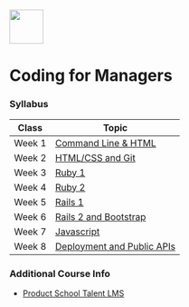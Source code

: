 # <img src="https://cloud.githubusercontent.com/assets/8397980/19818474/bd21af4c-9d04-11e6-8df6-1ed154718dce.png" height="60">

# Coding for Managers

### Syllabus

| Class | Topic |
|-----|------|
| Week 1  | [Command Line & HTML](class_1/agenda.md)
| Week 2 | [HTML/CSS and Git](class_2/agenda.md)
| Week 3  | [Ruby 1](class_3/agenda.md)
| Week 4  | [Ruby 2](class_4/agenda.md)
| Week 5  | [Rails 1](class_5/agenda.md)
| Week 6  | [Rails 2 and Bootstrap](class_6/agenda.md)
| Week 7  | [Javascript](class_7/agenda.md)
| Week 8 | [Deployment and Public APIs](class_8/agenda.md)

### Additional Course Info

- [Product School Talent LMS](https://productschool.talentlms.com/dashboard)
